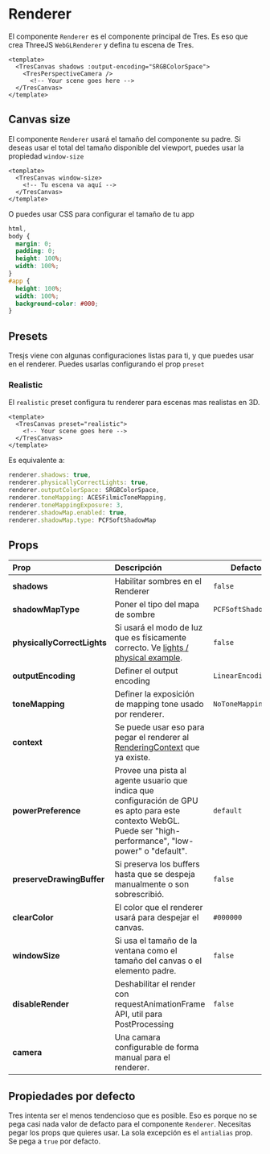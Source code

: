 # Renderer

El componente `Renderer` es el componente principal de Tres. Es eso que crea ThreeJS `WebGLRenderer` y defina tu escena de Tres.

```vue{2,5}
<template>
  <TresCanvas shadows :output-encoding="SRGBColorSpace">
    <TresPerspectiveCamera />
      <!-- Your scene goes here -->
  </TresCanvas>
</template>
```

## Canvas size

El componente `Renderer` usará el tamaño del componente su padre. Si deseas usar el total del tamaño disponible del viewport, puedes usar la propiedad `window-size`

```vue
<template>
  <TresCanvas window-size>
    <!-- Tu escena va aquí -->
  </TresCanvas>
</template>
```

O puedes usar CSS para configurar el tamaño de tu app

```css
html,
body {
  margin: 0;
  padding: 0;
  height: 100%;
  width: 100%;
}
#app {
  height: 100%;
  width: 100%;
  background-color: #000;
}
```

## Presets

Tresjs viene con algunas configuraciones listas para ti, y que puedes usar en el renderer. Puedes usarlas configurando el prop `preset`

### Realistic

El `realistic` preset configura tu renderer para escenas mas realistas en 3D.

```vue
<template>
  <TresCanvas preset="realistic">
    <!-- Your scene goes here -->
  </TresCanvas>
</template>
```

Es equivalente a:

```ts
renderer.shadows: true,
renderer.physicallyCorrectLights: true,
renderer.outputColorSpace: SRGBColorSpace,
renderer.toneMapping: ACESFilmicToneMapping,
renderer.toneMappingExposure: 3,
renderer.shadowMap.enabled: true,
renderer.shadowMap.type: PCFSoftShadowMap
```

## Props

| Prop                        | Descripción                                                                                                                                                     | Defacto            |
| :-------------------------- | :-------------------------------------------------------------------------------------------------------------------------------------------------------------- | ------------------ |
| **shadows**                 | Habilitar sombres en el Renderer                                                                                                                                | `false`            |
| **shadowMapType**           | Poner el tipo del mapa de sombre                                                                                                                                | `PCFSoftShadowMap` |
| **physicallyCorrectLights** | Si usará el modo de luz que es físicamente correcto. Ve [lights / physical example](https://threejs.org/examples/#webgl_lights_physical).                       | `false`            |
| **outputEncoding**          | Definer el output encoding                                                                                                                                      | `LinearEncoding`   |
| **toneMapping**             | Definer la exposición de mapping tone usado por renderer.                                                                                                       | `NoToneMapping`    |
| **context**                 | Se puede usar eso para pegar el renderer al [RenderingContext](https://developer.mozilla.org/en-US/docs/Web/API/WebGLRenderingContext) que ya existe.           |                    |
| **powerPreference**         | Provee una pista al agente usuario que indica que configuración de GPU es apto para este contexto WebGL. Puede ser "high-performance", "low-power" o "default". | `default`          |
| **preserveDrawingBuffer**   | Si preserva los buffers hasta que se despeja manualmente o son sobrescribió.                                                                                    | `false`            |
| **clearColor**              | El color que el renderer usará para despejar el canvas.                                                                                                         | `#000000`          |
| **windowSize**              | Si usa el tamaño de la ventana como el tamaño del canvas o el elemento padre.                                                                                   | `false`            |
| **disableRender**           | Deshabilitar el render con requestAnimationFrame API, util para PostProcessing                                                                                  | `false`            |
| **camera**                  | Una camara configurable de forma manual para el renderer.                                                                                                       |                    |

## Propiedades por defecto

Tres intenta ser el menos tendencioso que es posible. Eso es porque no se pega casi nada valor de defacto para el componente `Renderer`. Necesitas pegar los props que quieres usar. La sola excepción es el `antialias` prop. Se pega a `true` por defacto.
